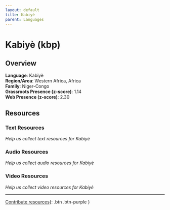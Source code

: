 ```yaml
---
layout: default
title: Kabiyè
parent: Languages
---
```


# Kabiyè (kbp)

## Overview

**Language**: Kabiyè  
**Region/Area**: Western Africa, Africa  
**Family**: Niger-Congo  
**Grassroots Presence (z-score)**: 1.14  
**Web Presence (z-score)**: 2.30  

## Resources

### Text Resources
*Help us collect text resources for Kabiyè*

### Audio Resources
*Help us collect audio resources for Kabiyè*

### Video Resources
*Help us collect video resources for Kabiyè*

---

[Contribute resources](https://forms.office.com/e/1SfLJx3u1r){: .btn .btn-purple }
